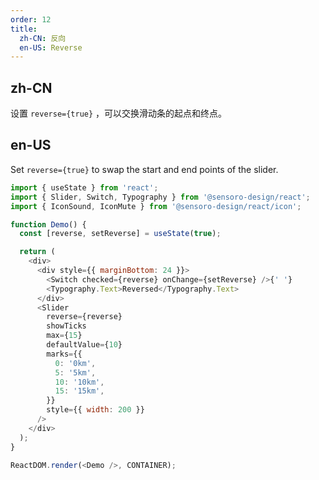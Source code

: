 ```yaml
---
order: 12
title:
  zh-CN: 反向
  en-US: Reverse
---
```


## zh-CN

设置 `reverse={true}` ，可以交换滑动条的起点和终点。

## en-US

Set `reverse={true}` to swap the start and end points of the slider.

```js
import { useState } from 'react';
import { Slider, Switch, Typography } from '@sensoro-design/react';
import { IconSound, IconMute } from '@sensoro-design/react/icon';

function Demo() {
  const [reverse, setReverse] = useState(true);

  return (
    <div>
      <div style={{ marginBottom: 24 }}>
        <Switch checked={reverse} onChange={setReverse} />{' '}
        <Typography.Text>Reversed</Typography.Text>
      </div>
      <Slider
        reverse={reverse}
        showTicks
        max={15}
        defaultValue={10}
        marks={{
          0: '0km',
          5: '5km',
          10: '10km',
          15: '15km',
        }}
        style={{ width: 200 }}
      />
    </div>
  );
}

ReactDOM.render(<Demo />, CONTAINER);
```
